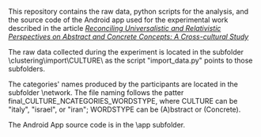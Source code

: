 
This repository contains the raw data, python scripts for the analysis, and the source code of the Android app used for the experimental work described in the article [*Reconciling Universalistic and Relativistic Perspectives on Abstract and Concrete Concepts: A Cross-cultural Study*](https://osf.io/preprints/psyarxiv/rnkzm) 

The raw data collected during the experiment is located in the subfolder \clustering\import\CULTURE\ as the script "import_data.py" points to those subfolders.

The categories' names produced by the participants are located in the subfolder \network. The file naming follows the patter final_CULTURE_NCATEGORIES_WORDSTYPE, where CULTURE can be "italy", "israel", or "iran"; WORDSTYPE can be (A)bstract or (Concrete).

The Android App source code is in the \app subfolder.
